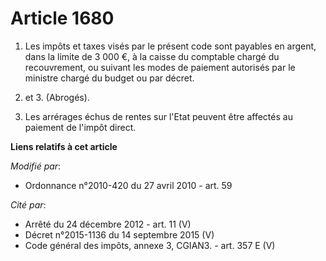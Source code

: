 # Article 1680

1. Les impôts et taxes visés par le présent code sont payables en argent, dans la limite de 3 000 €, à la caisse du comptable
chargé du recouvrement, ou suivant les modes de paiement autorisés par le ministre chargé du budget ou par décret.

2. et 3. (Abrogés).

4. Les arrérages échus de rentes sur l'Etat peuvent être affectés au paiement de l'impôt direct.

**Liens relatifs à cet article**

_Modifié par_:

  - Ordonnance n°2010-420  du 27 avril 2010 - art. 59

_Cité par_:

  - Arrêté du 24 décembre 2012 - art. 11 (V)
  - Décret n°2015-1136 du 14 septembre 2015 (V)
  - Code général des impôts, annexe 3, CGIAN3. - art. 357 E (V)
